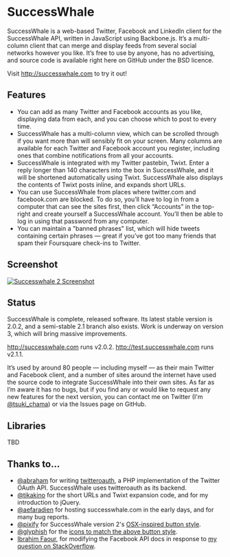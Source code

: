 SuccessWhale
============

SuccessWhale is a web-based Twitter, Facebook and LinkedIn client for the SuccessWhale API, written in JavaScript using Backbone.js. It’s a multi-column client that can merge and display feeds from several social networks however you like. It’s free to use by anyone, has no advertising, and source code is available right here on GitHub under the BSD licence.

Visit http://successwhale.com to try it out!

Features
--------

* You can add as many Twitter and Facebook accounts as you like, displaying data from each, and you can choose which to post to every time.
* SuccessWhale has a multi-column view, which can be scrolled through if you want more than will sensibly fit on your screen. Many columns are available for each Twitter and Facebook account you register, including ones that combine notifications from all your accounts.
* SuccessWhale is integrated with my Twitter pastebin, Twixt. Enter a reply longer than 140 characters into the box in SuccessWhale, and it will be shortened automatically using Twixt. SuccessWhale also displays the contents of Twixt posts inline, and expands short URLs.
* You can use SuccessWhale from places where twitter.com and facebook.com are blocked. To do so, you’ll have to log in from a computer that can see the sites first, then click “Accounts” in the top-right and create yourself a SuccessWhale account. You’ll then be able to log in using that password from any computer.
* You can maintain a "banned phrases" list, which will hide tweets containing certain phrases — great if you’ve got too many friends that spam their Foursquare check-ins to Twitter.

Screenshot
----------

[![Successwhale 2 Screenshot](http://onlydreaming.net/wp-content/uploads/2009/08/successwhale-2.0-screenshot-300x159.png)](http://onlydreaming.net/wp-content/uploads/2009/08/successwhale-2.0-screenshot.png)

Status
------

SuccessWhale is complete, released software.  Its latest stable version is 2.0.2, and a semi-stable 2.1 branch also exists. Work is underway on version 3, which will bring massive improvements.

http://successwhale.com runs v2.0.2.
http://test.successwhale.com runs v2.1.1.

It’s used by around 80 people — including myself — as their main Twitter and Facebook client, and a number of sites around the internet have used the source code to integrate SuccessWhale into their own sites. As far as I’m aware it has no bugs, but if you find any or would like to request any new features for the next version, you can contact me on Twitter (I'm [@tsuki_chama](http://www.twitter.com/tsuki_chama)) or via the Issues page on GitHub.

Libraries
---------

TBD

Thanks to...
------------

  * [@abraham](http://www.twitter.com/abraham) for writing [twitteroauth](http://github.com/abraham/twitteroauth), a PHP implementation of the Twitter OAuth API. SuccessWhale uses twitteroauth as its backend.
  * [@tikakino](http://www.twitter.com/tikakino) for the short URLs and Twixt expansion code, and for my introduction to jQuery.
  * [@aefaradien](http://www.twitter.com/aefaradien) for hosting successwhale.com in the early days, and for many bug reports.
  * [@pixify](http://www.twitter.com/pixify) for SuccessWhale version 2's [OSX-inspired button style](http://pixify.com/blog/use-os-x-lion-to-improve-your-ui/).
  * [@glyphish](http://www.twitter.com/pixify) for the [icons to match the above button style](http://glyphish.com/).
  * [Ibrahim Faour](http://stackoverflow.com/users/337227/ifaour), for modifying the Facebook API docs in response to [my question on StackOverflow](http://stackoverflow.com/questions/7122394/in-the-facebook-api-how-can-i-retrieve-the-source-object-from-a-notification-obj).
